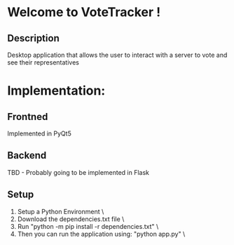 # Welcome to VoteTracker !
## Description
Desktop application that allows the user to interact with a server to vote and see their representatives

# Implementation:
## Frontned
Implemented in PyQt5

## Backend
TBD - Probably going to be implemented in Flask

## Setup
1. Setup a Python Environment \
2. Download the dependencies.txt file \
3. Run "python -m pip install -r dependencies.txt" \
4. Then you can run the application using: "python app.py" \

